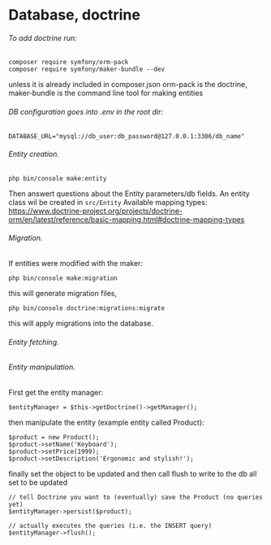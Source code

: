# Database, doctrine

###### To add doctrine run:
```
composer require symfony/orm-pack
composer require symfony/maker-bundle --dev
```
unless it is already included in composer.json
orm-pack is the doctrine, maker-bundle is the command line tool for making entities

###### DB configuration goes into .env in the root dir:
```
DATABASE_URL="mysql://db_user:db_password@127.0.0.1:3306/db_name"
```

###### Entity creation.
```
php bin/console make:entity
```
Then answert questions about the Entity parameters/db fields. An entity class wil be created in `src/Entity`
Available mapping types: https://www.doctrine-project.org/projects/doctrine-orm/en/latest/reference/basic-mapping.html#doctrine-mapping-types

###### Migration.
If entities were modified with the maker:
```
php bin/console make:migration
```
this will generate migration files,
```
php bin/console doctrine:migrations:migrate
```
this will apply migrations into the database.

###### Entity fetching.


###### Entity manipulation.

First get the entity manager:
```
$entityManager = $this->getDoctrine()->getManager();
```
then manipulate the entity (example entity called Product):
```
$product = new Product();
$product->setName('Keyboard');
$product->setPrice(1999);
$product->setDescription('Ergonomic and stylish!');
```
finally set the object to be updated and then call flush to write to the db all set to be updated
```
// tell Doctrine you want to (eventually) save the Product (no queries yet)
$entityManager->persist($product);

// actually executes the queries (i.e. the INSERT query)
$entityManager->flush();
```








